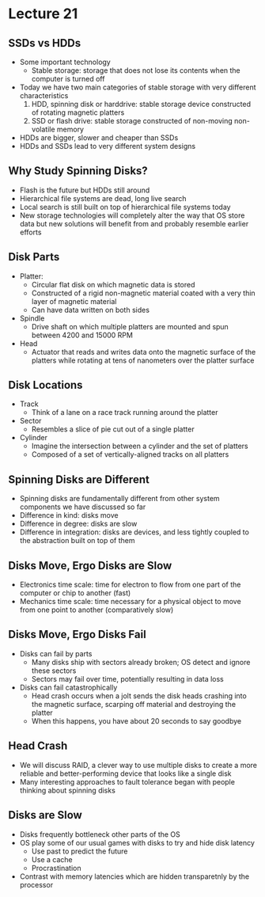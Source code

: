 # Lecture 21

## SSDs vs HDDs

- Some important technology
    * Stable storage: storage that does not lose its contents when the computer is turned off
- Today we have two main categories of stable storage with very different characteristics
    1. HDD, spinning disk or harddrive: stable storage device constructed of rotating magnetic platters
    2. SSD or flash drive: stable storage constructed of non-moving non-volatile memory
- HDDs are bigger, slower and cheaper than SSDs
- HDDs and SSDs lead to very different system designs

## Why Study Spinning Disks?

- Flash is the future but HDDs still around
- Hierarchical file systems are dead, long live search
- Local search is still built on top of hierarchical file systems today
- New storage technologies will completely alter the way that OS store data but new solutions will benefit from and probably resemble earlier efforts

## Disk Parts

- Platter:
    * Circular flat disk on which magnetic data is stored
    * Constructed of a rigid non-magnetic material coated with a very thin layer of magnetic material
    * Can have data written on both sides
- Spindle
    * Drive shaft on which multiple platters are mounted and spun between 4200 and 15000 RPM
- Head
    * Actuator that reads and writes data onto the magnetic surface of the platters while rotating at tens of nanometers over the platter surface

## Disk Locations

- Track
    * Think of a lane on a race track running around the platter
- Sector
    * Resembles a slice of pie cut out of a single platter
- Cylinder
    * Imagine the intersection between a cylinder and the set of platters
    * Composed of a set of vertically-aligned tracks on all platters

## Spinning Disks are Different

- Spinning disks are fundamentally different from other system components we have discussed so far
- Difference in kind: disks move
- Difference in degree: disks are slow
- Difference in integration: disks are devices, and less tightly coupled to the abstraction built on top of them

## Disks Move, Ergo Disks are Slow

- Electronics time scale: time for electron to flow from one part of the computer or chip to another (fast)
- Mechanics time scale: time necessary for a physical object to move from one point to another (comparatively slow)

## Disks Move, Ergo Disks Fail

- Disks can fail by parts
    * Many disks ship with sectors already broken; OS detect and ignore these sectors
    * Sectors may fail over time, potentially resulting in data loss
- Disks can fail catastrophically
    * Head crash occurs when a jolt sends the disk heads crashing into the magnetic surface, scarping off material and destroying the platter
    * When this happens, you have about 20 seconds to say goodbye

## Head Crash

- We will discuss RAID, a clever way to use multiple disks to create a more reliable and better-performing device that looks like a single disk
- Many interesting approaches to fault tolerance began with people thinking about spinning disks

## Disks are Slow

- Disks frequently bottleneck other parts of the OS
- OS play some of our usual games with disks to try and hide disk latency
    * Use past to predict the future
    * Use a cache
    * Procrastination
- Contrast with memory latencies which are hidden transparetnly by the processor